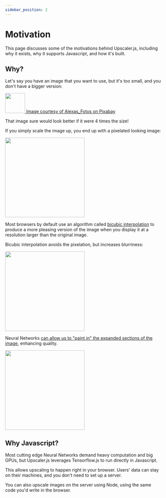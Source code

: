 ```yaml
---
sidebar_position: 2
---
```


# Motivation

This page discusses some of the motivations behind Upscaler.js, including why it exists, why it supports Javascript, and how it's built.

## Why?

Let's say you have an image that you want to use, but it's too small, and you don't have a bigger version:

<a href="https://pixabay.com/photos/elephant-baby-elephant-animals-7036431/" class="full">
  <img src="/img/elephant.jpg" width="64px"/>
  <caption>Image courtesy of Alexas_Fotos on Pixabay</caption>
</a>

That image sure would look better if it were 4 times the size!

If you simply scale the image up, you end up with a pixelated looking image:

<a href="https://pixabay.com/photos/owl-khmer-owl-bird-animal-wildlife-6884773/" class="full">
  <img src="/img/elephant.jpg" width="256px" className="pixelated" />
</a>

Most browsers by default use an algorithm called [bicubic interpolation](https://en.wikipedia.org/wiki/Bicubic_interpolation) to produce a more pleasing version of the image when you display it at a resolution larger than the original image. 

Bicubic interpolation avoids the pixelation, but increases blurriness:

<a href="https://pixabay.com/photos/owl-khmer-owl-bird-animal-wildlife-6884773/" class="full">
  <img src="/img/elephant.jpg" width="256px" />
</a>

Neural Networks [can allow us to "paint in" the expanded sections of the image](https://paperswithcode.com/task/image-super-resolution), enhancing quality.

<a href="https://pixabay.com/photos/owl-khmer-owl-bird-animal-wildlife-6884773/" class="full">
  <img src="/img/elephant-upscaled.png" width="256px" />
</a>

## Why Javascript?

Most cutting edge Neural Networks demand heavy computation and big GPUs, but Upscaler.js leverages Tensorflow.js to run directly in Javascript. 

This allows upscaling to happen right in your browser. Users' data can stay on their machines, and you don't need to set up a server.

You can also upscale images on the server using Node, using the same code you'd write in the browser.

